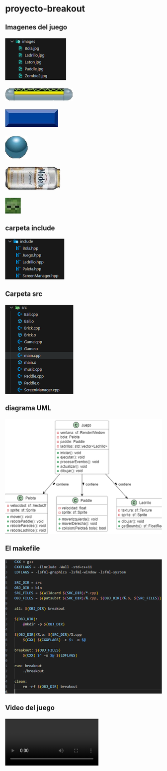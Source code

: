 # proyecto-breakout

## 
## Imagenes del juego 
### ![alt text](assets/readme/image.png)
### ![alt text](assets/readme/Paddle.jpg)
### ![alt text](assets/readme/Ladrillo.jpg)   
### ![alt text](assets/readme/Bola-1.jpg)
### ![alt text](assets/readme/Laton.jpg)
### ![alt text](assets/readme/Zombie2.jpg)

## 
## carpeta include
### ![alt text](assets/readme/image-2.png)

##
## Carpeta src
### ![alt text](assets/readme/image-3.png)

##
## diagrama UML
### ![alt text](assets/readme/image-4.png)

## 
## El makefile
###  ![alt text](assets/readme/image-5.png)

##
## Video del juego
### <video controls src="assets/readme/Ball.cpp - proyecto-breakout [Codespaces_ glowing space spork] - Visual Studio Code y 4 páginas más - Personal_ Microsoft​ Edge 2024-06-20 00-19-45.mp4" title="Title"></video>